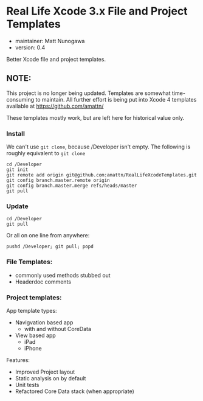 # Real Life Xcode 3.x File and Project Templates

- maintainer: Matt Nunogawa
- version: 0.4

Better Xcode file and project templates.

## NOTE:

This project is no longer being updated.  Templates are somewhat time-consuming to maintain.  All further effort is being
put into Xcode 4 templates available at <https://github.com/amattn/>

These templates mostly work, but are left here for historical value only.

### Install

We can't use `git clone`, because /Developer isn't empty.  The following is roughly equivalent to `git clone`

    cd /Developer
    git init
    git remote add origin git@github.com:amattn/RealLifeXcodeTemplates.git
    git config branch.master.remote origin
    git config branch.master.merge refs/heads/master
    git pull

### Update

    cd /Developer
    git pull
    
Or all on one line from anywhere:

    pushd /Developer; git pull; popd

### File Templates:

- commonly used methods stubbed out
- Headerdoc comments

### Project templates:

App template types:

- Navigvation based app
    - with and without CoreData
- View based app
    - iPad
    - iPhone

Features:

- Improved Project layout
- Static analysis on by default
- Unit tests
- Refactored Core Data stack (when appropriate)
